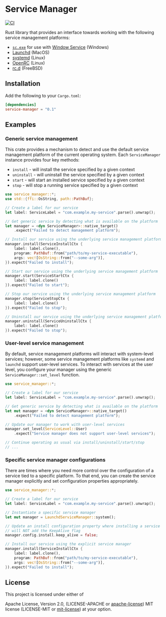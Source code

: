 # Service Manager

[![CI](https://github.com/chipsenkbeil/service-manager-rs/actions/workflows/ci.yml/badge.svg)](https://github.com/chipsenkbeil/service-manager-rs/actions/workflows/ci.yml)

Rust library that provides an interface towards working with the
following service management platforms:

* [`sc.exe`](https://docs.microsoft.com/en-us/previous-versions/windows/it-pro/windows-server-2012-r2-and-2012/cc754599(v=ws.11)) for use with [Window Service](https://en.wikipedia.org/wiki/Windows_service) (Windows)
* [Launchd](https://en.wikipedia.org/wiki/Launchd) (MacOS)
* [systemd](https://en.wikipedia.org/wiki/Systemd) (Linux)
* [OpenRC](https://en.wikipedia.org/wiki/OpenRC) (Linux)
* [rc.d](https://en.wikipedia.org/wiki/Init#Research_Unix-style/BSD-style) (FreeBSD)

## Installation

Add the following to your `Cargo.toml`:

```toml
[dependencies]
service-manager = "0.1"
```

## Examples

### Generic service management

This crate provides a mechanism to detect and use the default service
management platform of the current operating system. Each `ServiceManager`
instance provides four key methods:

* `install` - will install the service specified by a given context
* `uninstall` - will uninstall the service specified by a given context
* `start` - will start an installed service specified by a given context
* `stop` - will stop a running service specified by a given context

```rust
use service_manager::*;
use std::{ffi::OsString, path::PathBuf};

// Create a label for our service
let label: ServiceLabel = "com.example.my-service".parse().unwrap();

// Get generic service by detecting what is available on the platform
let manager = <dyn ServiceManager>::native_target()
    .expect("Failed to detect management platform");

// Install our service using the underlying service management platform
manager.install(ServiceInstallCtx {
    label: label.clone(),
    program: PathBuf::from("path/to/my-service-executable"),
    args: vec![OsString::from("--some-arg")],
}).expect("Failed to install");

// Start our service using the underlying service management platform
manager.start(ServiceStartCtx {
    label: label.clone()
}).expect("Failed to start");

// Stop our service using the underlying service management platform
manager.stop(ServiceStopCtx {
    label: label.clone()
}).expect("Failed to stop");

// Uninstall our service using the underlying service management platform
manager.uninstall(ServiceUninstallCtx {
    label: label.clone()
}).expect("Failed to stop");
```

### User-level service management

By default, service management platforms will interact with system-level
services; however, some service management platforms like `systemd` and
`launchd` support user-level services. To interact with services at the
user level, you configure your manager using the generic
`ServiceManager::set_level` function.

```rust
use service_manager::*;

// Create a label for our service
let label: ServiceLabel = "com.example.my-service".parse().unwrap();

// Get generic service by detecting what is available on the platform
let mut manager = <dyn ServiceManager>::native_target()
    .expect("Failed to detect management platform");

// Update our manager to work with user-level services
manager.set_level(ServiceLevel::User)
    .expect("Service manager does not support user-level services");

// Continue operating as usual via install/uninstall/start/stop
// ...
```

### Specific service manager configurations

There are times where you need more control over the configuration of a
service tied to a specific platform. To that end, you can create the service
manager explicitly and set configuration properties appropriately.

```rust
use service_manager::*;

// Create a label for our service
let label: ServiceLabel = "com.example.my-service".parse().unwrap();

// Instantiate a specific service manager
let mut manager = LaunchdServiceManager::system();

// Update an install configuration property where installing a service
// will NOT add the KeepAlive flag
manager.config.install.keep_alive = false;

// Install our service using the explicit service manager
manager.install(ServiceInstallCtx {
    label: label.clone(),
    program: PathBuf::from("path/to/my-service-executable"),
    args: vec![OsString::from("--some-arg")],
}).expect("Failed to install");
```

## License

This project is licensed under either of

Apache License, Version 2.0, (LICENSE-APACHE or
[apache-license][apache-license]) MIT license (LICENSE-MIT or
[mit-license][mit-license]) at your option.

[apache-license]: http://www.apache.org/licenses/LICENSE-2.0
[mit-license]: http://opensource.org/licenses/MIT
